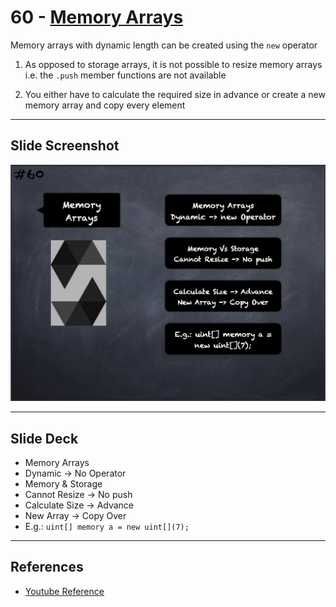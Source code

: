 # 60 - [Memory Arrays](Memory%20Arrays.md)
Memory arrays with dynamic length can be created using the `new` operator

1. As opposed to storage arrays, it is not possible to resize memory arrays i.e. the `.push` member functions are not available
    
2. You either have to calculate the required size in advance or create a new memory array and copy every element

___
## Slide Screenshot
![060.png](../../images/2.%20Solidity%20101/060.png)
___
## Slide Deck
- Memory Arrays
- Dynamic -> No Operator
- Memory & Storage
- Cannot Resize -> No push
- Calculate Size -> Advance
- New Array -> Copy Over
- E.g.: `uint[] memory a = new uint[](7);`
___
## References
- [Youtube Reference](https://youtu.be/6VIJpze1jbU?t=2257)


